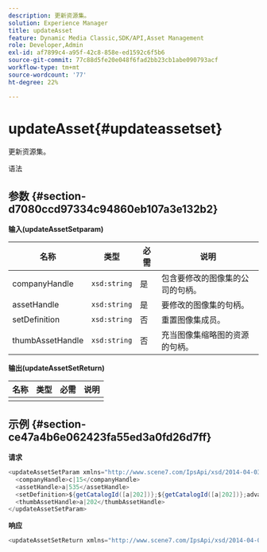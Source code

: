 ```yaml
---
description: 更新资源集。
solution: Experience Manager
title: updateAsset
feature: Dynamic Media Classic,SDK/API,Asset Management
role: Developer,Admin
exl-id: af7899c4-a95f-42c8-858e-ed1592c6f5b6
source-git-commit: 77c88d5fe20e048f6fad2bb23cb1abe090793acf
workflow-type: tm+mt
source-wordcount: '77'
ht-degree: 22%

---
```


# updateAsset{#updateassetset}

更新资源集。

语法

## 参数 {#section-d7080ccd97334c94860eb107a3e132b2}

**输入(updateAssetSetparam)**

| 名称 | 类型 | 必需 | 说明 |
|---|---|---|---|
| companyHandle | `xsd:string` | 是 | 包含要修改的图像集的公司的句柄。 |
| assetHandle | `xsd:string` | 是 | 要修改的图像集的句柄。 |
| setDefinition | `xsd:string` | 否 | 重置图像集成员。 |
| thumbAssetHandle | `xsd:string` | 否 | 充当图像集缩略图的资源的句柄。 |

**输出(updateAssetSetReturn)**

| 名称 | 类型 | 必需 | 说明 |
|---|---|---|---|
|   |  |  |  |

## 示例 {#section-ce47a4b6e062423fa55ed3a0fd26d7ff}

**请求**

```java
<updateAssetSetParam xmlns="http://www.scene7.com/IpsApi/xsd/2014-04-03"> 
  <companyHandle>c|15</companyHandle> 
  <assetHandle>a|535</assetHandle> 
  <setDefinition>${getCatalogId([a|202])};${getCatalogId([a|202])};advanced_image;,${getCatalogId([a|935])};${getCatalogId([a|935])};advanced_image;,${getCatalogId([a|933])};${getCatalogId([a|933])};advanced_image;</setDefinition> 
  <thumbAssetHandle>a|202</thumbAssetHandle> 
</updateAssetSetParam>
```

**响应**

```java
<updateAssetSetReturn xmlns="http://www.scene7.com/IpsApi/xsd/2014-04-03"/>
```
